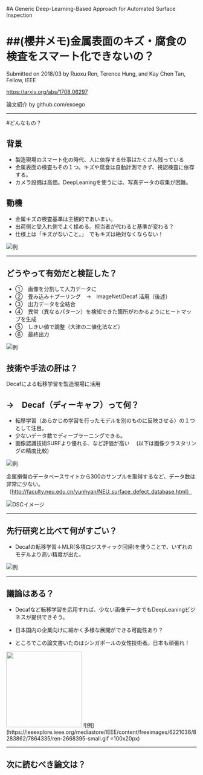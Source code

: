 
#A Generic Deep-Learning-Based Approach
for Automated Surface Inspection

##(櫻井メモ)金属表面のキズ・腐食の検査をスマート化できないの？
===

Submitted on 2018/03
by Ruoxu Ren, Terence Hung, and Kay Chen Tan, Fellow, IEEE


https://arxiv.org/abs/1708.06297

論文紹介 by github.com/exoego

---

#どんなもの？

## 背景

* 製造現場のスマート化の時代、人に依存する仕事はたくさん残っている
* 金属表面の検査もその１つ。キズや腐食は自動計測できず、視認検査に依存する。
* カメラ設備は高価。DeepLeaningを使うには、写真データの収集が困難。


## 動機
* 金属キズの検査基準は主観的であいまい。
* 出荷側と受入れ側でよく揉める。担当者が代わると基準が変わる？
* 仕様上は「キズがないこと。」　でもキズは絶対なくならない！

![例](https://image.ibb.co/dd5kM7/scratch01.jpg)

---

## どうやって有効だと検証した？

* ①　画像を分割して入力データに
* ②　畳み込み＋プーリング　→　ImageNet/Decaf 活用（後述）
* ③　出力データを全結合
* ④　異常（異なるパターン）を検知できた箇所がわかるようにヒートマップを生成
* ⑤　しきい値で調整（大津の二値化法など）
* ⑥　最終出力　　


![例](https://image.ibb.co/bTsnZS/scratch02.jpg)

## 技術や手法の肝は？

Decafによる転移学習を製造現場に活用

## →　Decaf（ディーキャフ）って何？
* 転移学習（あらかじめ学習を行ったモデルを別のものに反映させる）の１つとして注目。
* 少ないデータ数でディープラーニングできる。
* 画像認識技術SURFより優れる、など評価が高い 　(以下は画像クラスタリングの精度比較)

![例](https://image.ibb.co/eMdEYn/scratch03.jpg)

金属損傷のデータベースサイトから300のサンプルを取得するなど、データ数は非常に少ない。（http://faculty.neu.edu.cn/yunhyan/NEU_surface_defect_database.html）

![DSCイメージ](http://faculty.neu.edu.cn/yunhyan/Webpage%20for%20article/NEU%20surface%20defect%20database/Fig.1.jpg)

---

## 先行研究と比べて何がすごい？

* Decafの転移学習＋MLR(多項ロジスティック回帰)を使うことで、いずれのモデルより高い精度が出た。

![例](https://image.ibb.co/iLhKzS/scratch04.jpg)

---

## 議論はある？


* Decafなど転移学習を応用すれば、少ない画像データでもDeepLeaningビジネスが提供できそう。

* 日本国内の企業向けに細かく多様な展開ができる可能性あり？

* ところでこの論文書いたのはシンガポールの女性技術者。日本も頑張れ！
<img src="https://ieeexplore.ieee.org/mediastore/IEEE/content/freeimages/6221036/8283862/7864335/ren-2668395-small.gif" width="200" height="200" />
![例](https://ieeexplore.ieee.org/mediastore/IEEE/content/freeimages/6221036/8283862/7864335/ren-2668395-small.gif =100x20px)


---

## 次に読むべき論文は？



